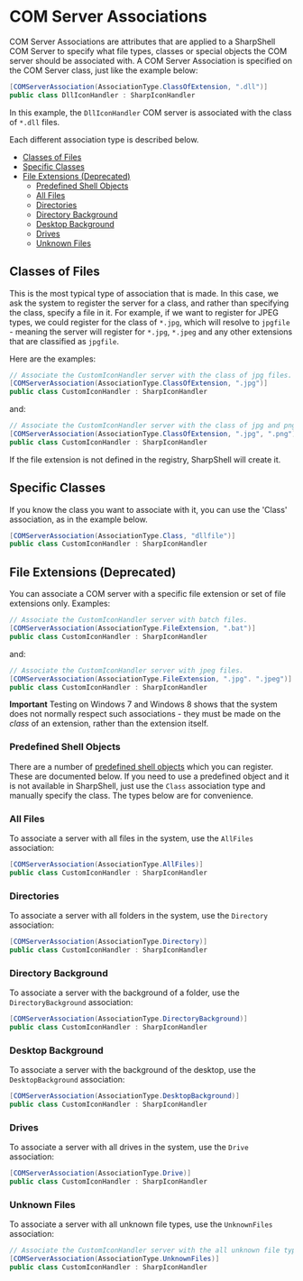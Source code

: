# COM Server Associations

COM Server Associations are attributes that are applied to a SharpShell COM Server to specify what file types, classes or special objects the COM server should be associated with. A COM Server Association is specified on the COM Server class, just like the example below:

```csharp
[COMServerAssociation(AssociationType.ClassOfExtension, ".dll")]
public class DllIconHandler : SharpIconHandler
```

In this example, the `DllIconHandler` COM server is associated with the class of `*.dll` files.

Each different association type is described below.

<!-- vim-markdown-toc GFM -->

* [Classes of Files](#classes-of-files)
* [Specific Classes](#specific-classes)
* [File Extensions (Deprecated)](#file-extensions-deprecated)
    * [Predefined Shell Objects](#predefined-shell-objects)
    * [All Files](#all-files)
    * [Directories](#directories)
    * [Directory Background](#directory-background)
    * [Desktop Background](#desktop-background)
    * [Drives](#drives)
    * [Unknown Files](#unknown-files)

<!-- vim-markdown-toc -->

## Classes of Files

This is the most typical type of association that is made. In this case, we ask the system to register the server for a class, and rather than specifying the class, specify a file in it. For example, if we want to register for JPEG types, we could register for the class of `*.jpg`, which will resolve to `jpgfile` - meaning the server will register for `*.jpg`, `*.jpeg` and any other extensions that are classified as `jpgfile`.

Here are the examples:

```csharp
// Associate the CustomIconHandler server with the class of jpg files.
[COMServerAssociation(AssociationType.ClassOfExtension, ".jpg")]
public class CustomIconHandler : SharpIconHandler
```

and:

```csharp
// Associate the CustomIconHandler server with the class of jpg and png.
[COMServerAssociation(AssociationType.ClassOfExtension, ".jpg", ".png")]
public class CustomIconHandler : SharpIconHandler
```

If the file extension is not defined in the registry, SharpShell will create it.

## Specific Classes

If you know the class you want to associate with it, you can use the 'Class' association, as in the example below.

```csharp
[COMServerAssociation(AssociationType.Class, "dllfile")]
public class CustomIconHandler : SharpIconHandler
```

## File Extensions (Deprecated)

You can associate a COM server with a specific file extension or set of file extensions only. Examples:

```csharp
// Associate the CustomIconHandler server with batch files.
[COMServerAssociation(AssociationType.FileExtension, ".bat")]
public class CustomIconHandler : SharpIconHandler
```

and:

```csharp
// Associate the CustomIconHandler server with jpeg files.
[COMServerAssociation(AssociationType.FileExtension, ".jpg". ".jpeg")]
public class CustomIconHandler : SharpIconHandler
```

**Important** Testing on Windows 7 and Windows 8 shows that the system does not normally respect such associations - they must be made on the _class_ of an extension, rather than the extension itself.

### Predefined Shell Objects

There are a number of [predefined shell objects](https://docs.microsoft.com/en-us/windows/desktop/shell/reg-shell-exts#predefined-shell-objects) which you can register. These are documented below. If you need to use a predefined object and it is not available in SharpShell, just use the `Class` association type and manually specify the class. The types below are for convenience.

### All Files

To associate a server with all files in the system, use the `AllFiles` association:

```csharp
[COMServerAssociation(AssociationType.AllFiles)]
public class CustomIconHandler : SharpIconHandler
```

### Directories

To associate a server with all folders in the system, use the `Directory` association:

```csharp
[COMServerAssociation(AssociationType.Directory)]
public class CustomIconHandler : SharpIconHandler
```

### Directory Background

To associate a server with the background of a folder, use the `DirectoryBackground` association:

```csharp
[COMServerAssociation(AssociationType.DirectoryBackground)]
public class CustomIconHandler : SharpIconHandler
```

### Desktop Background

To associate a server with the background of the desktop, use the `DesktopBackground` association:

```csharp
[COMServerAssociation(AssociationType.DesktopBackground)]
public class CustomIconHandler : SharpIconHandler
```

### Drives

To associate a server with all drives in the system, use the `Drive` association:

```csharp
[COMServerAssociation(AssociationType.Drive)]
public class CustomIconHandler : SharpIconHandler
```

### Unknown Files

To associate a server with all unknown file types, use the `UnknownFiles` association:

```csharp
// Associate the CustomIconHandler server with the all unknown file types.
[COMServerAssociation(AssociationType.UnknownFiles)]
public class CustomIconHandler : SharpIconHandler
```
